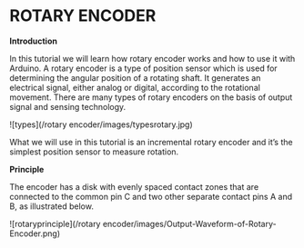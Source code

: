 # ROTARY ENCODER

**Introduction**

In this tutorial we will learn how rotary encoder works and how to use it with Arduino.
A rotary encoder is a type of position sensor which is used for determining the angular position of a rotating shaft. It generates an electrical signal, either analog or digital, according to the rotational movement.
There are many types of rotary encoders on the basis of output signal and sensing technology.

![types](/rotary encoder/images/typesrotary.jpg)

What we will use in this tutorial is an incremental rotary encoder and it’s the simplest position sensor to measure rotation.

**Principle**

The encoder has a disk with evenly spaced contact zones that are connected to the common pin C and two other separate contact pins A and B, as illustrated below.

![rotaryprinciple](/rotary encoder/images/Output-Waveform-of-Rotary-Encoder.png)
